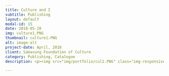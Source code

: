 ```yaml
---
title: Culture and I
subtitle: Publishing
layout: default
modal-id: 15
date: 2018-05-20
img: culture1.PNG
thumbnail: culture1.PNG
alt: image-alt
project-date: April, 2018
client: Samasung Foundation of Culture
category: Publishing, Catalogue
description: <p><img src="img/portfolio/cul2.PNG" class="img-responsive img-centered" alt=""> <img src="img/portfolio/cul3.PNG" class="img-responsive img-centered" alt=""> <img src="img/portfolio/cul4.PNG" class="img-responsive img-centered" alt=""><img src="img/portfolio/cul5.PNG" class="img-responsive img-centered" alt=""> </p><br> <p><b>Production</b> Monthlyart Publication Inc | <b>Editors </b> Son Taekyung, Lee Sojin, Kim Minkyeung |  <b>Designer</b> Agnes Park | <b> Reviser</b> Par Soyoung, Shim Jaekyung | <b> English Translator </b> Michael C. E. Finch |  <b>Processing</b> Yaelim Process | <b> Printing</b> Haingraph </p><br> <p> <b>CULTURE AND I Spring&Summer 2018 | Vol 106  </b> <br> <button class="button_I" style="vertical-align:middle"  onclick=" window.open('http://ebook.samsungfoundation.org/sfoc/access/ecatalog_pt3.asp?callmode=&catimage=&Dir=30&um=pt3&cpage=0', '_blank')"><spans>You can see the whole book here </span></button> </p>

---
```

